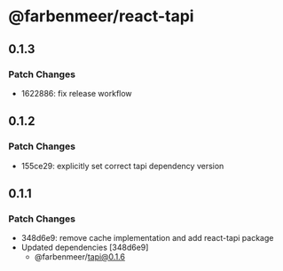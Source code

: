 # @farbenmeer/react-tapi

## 0.1.3

### Patch Changes

- 1622886: fix release workflow

## 0.1.2

### Patch Changes

- 155ce29: explicitly set correct tapi dependency version

## 0.1.1

### Patch Changes

- 348d6e9: remove cache implementation and add react-tapi package
- Updated dependencies [348d6e9]
  - @farbenmeer/tapi@0.1.6
